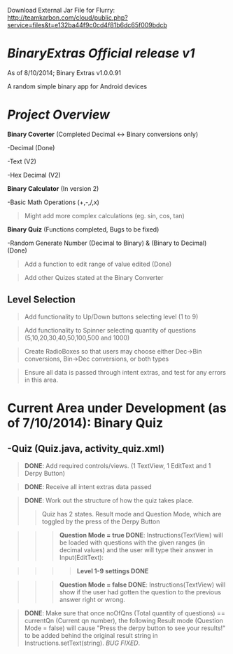 Download External Jar File for Flurry: http://teamkarbon.com/cloud/public.php?service=files&t=e132ba44f9c0cd4f81b6dc65f009bdcb

*BinaryExtras Official release v1*
============

As of 8/10/2014; Binary Extras v1.0.0.91

A random simple binary app for Android devices

*Project Overview*
============
**Binary Coverter** (Completed Decimal <-> Binary conversions only)

-Decimal (Done)

-Text (V2)

-Hex Decimal (V2)


**Binary Calculator** (In version 2)

-Basic Math Operations (+,-,/,x)
> Might add more complex calculations (eg. sin, cos, tan)


**Binary Quiz** (Functions completed, Bugs to be fixed)

-Random Generate Number (Decimal to Binary) & (Binary to Decimal) (Done)

>Add a function to edit range of value edited (Done)

>Add other Quizes stated at the Binary Converter


**Level Selection**
----------------
>Add functionality to Up/Down buttons selecting level (1 to 9)

>Add functionality to Spinner selecting quantity of questions (5,10,20,30,40,50,100,500 and 1000)

>Create RadioBoxes so that users may choose either Dec->Bin conversions, Bin->Dec conversions, or both types

>Ensure all data is passed through intent extras, and test for any errors in this area.


Current Area under Development (as of 7/10/2014): **Binary Quiz**
============
-Quiz  (Quiz.java, activity_quiz.xml)
-----------
>**DONE**: Add required controls/views. (1 TextView, 1 EditText and 1 Derpy Button)

>**DONE**: Receive all intent extras data passed

>**DONE**: Work out the structure of how the quiz takes place.
>>Quiz has 2 states. Result mode and Question Mode, which are toggled by the press of the Derpy Button

>>> **Question Mode = true DONE**: Instructions(TextView) will be loaded with questions with the given ranges (in decimal values) and the user will type their answer in Input(EditText):

>>>> **Level 1-9 settings DONE**

>>> **Question Mode = false DONE**: Instructions(TextView) will show if the user had gotten the question to the previous answer right or wrong.

>**DONE**: Make sure that once noOfQns (Total quantity of questions) == currentQn (Current qn number), the following Result mode (Question Mode = false) will cause "Press the derpy button to see your results!" to be added behind the original result string in Instructions.setText(string). *BUG FIXED*.
